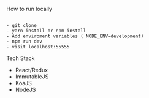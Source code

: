 How to run locally

```

- git clone
- yarn install or npm install
- Add enviroment variables ( NODE_ENV=development)
- npm run dev
- visit localhost:55555

```

Tech Stack
 * React/Redux
 * ImmutableJS
 * KoaJS
 * NodeJS

